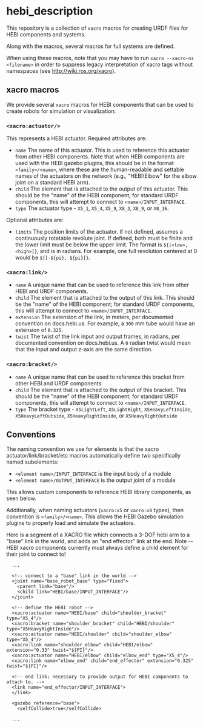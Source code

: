 # hebi_description

This repository is a collection of `xacro` macros for creating URDF files for HEBI components and systems.

Along with the macros, several macros for full systems are defined.

When using these macros, note that you may have to run `xacro --xacro-ns <filename>` in order to suppress legacy interpretation of xacro tags without namespaces (see http://wiki.ros.org/xacro).

## xacro macros

We provide several `xacro` macros for HEBI components that can be used to create robots for simulation or visualization:

### `<xacro:actuator/>`

This represents a HEBI actuator.  Required attributes are:

* `name` The name of this actuator.  This is used to reference this actuator from other HEBI components.  Note that when HEBI components are used with the HEBI gazebo plugins, this should be in the format `<family>/<name>`, where these are the human-readable and settable names of the actuators on the network (e.g., "HEBI\Elbow" for the elbow joint on a standard HEBI arm).
* `child` The element that is attached to the output of this actuator. This should be the "name" of the HEBI component; for standard URDF components, this will attempt to connect to `<name>/INPUT_INTERFACE`.
* `type` The actuator type - `X5_1`, `X5_4`, `X5_9`, `X8_3`, `X8_9`, or `X8_16`.

Optional attributes are:

* `limits` The position limits of the actuator.  If not defined, assumes a continuously rotatable revolute joint.  If defined, both must be finite and the lower limit must be below the upper limit.  The format is `${[<low>,<high>]}`, and is in radians.  For example, one full revolution centered at 0 would be `${[-${pi}, ${pi}]}`.

### `<xacro:link/>`

* `name` A unique name that can be used to reference this link from other HEBI and URDF components.
* `child` The element that is attached to the output of this link. This should be the "name" of the HEBI component; for standard URDF components, this will attempt to connect to `<name>/INPUT_INTERFACE`.
* `extension` The extension of the link, in meters, per documented convention on docs.hebi.us. For example, a `300` mm tube would have an extension of `0.325`.
* `twist` The twist of the link input and output frames, in radians, per documented convention on docs.hebi.us.  A `0` radian twist would mean that the input and output z-axis are the same direction.

### `<xacro:bracket/>`

* `name` A unique name that can be used to reference this bracket from other HEBI and URDF components.
* `child` The element that is attached to the output of this bracket. This should be the "name" of the HEBI component; for standard URDF components, this will attempt to connect to `<name>/INPUT_INTERFACE`.
* `type` The bracket type - `X5LightLeft`, `X5LightRight`, `X5HeavyLeftInside`, `X5HeavyLeftOutside`, `X5HeavyRightInside`, or `X5HeavyRightOutside`

## Conventions

The naming convention we use for elements is that the xacro actuator/link/bracket/etc macros automatically define two specifically named subelements:

* `<element name>/INPUT_INTERFACE` is the input body of a module
* `<element name>/OUTPUT_INTERFACE` is the output joint of a module

This allows custom components to reference HEBI library components, as seen below.

Additionally, when naming actuators (`xacro:x5` or `xacro:x8` types), then convention is `<family>/<name>`.  This allows the HEBI Gazebo simulation plugins to properly load and simulate the actuators.

Here is a segment of a XACRO file which connects a 3-DOF hebi arm to a "base" link in the world, and adds an "end effector" link at the end.  Note -- HEBI xacro components currently must always define a child element for their joint to connect to!

```
  ...

  <!-- connect to a "base" link in the world -->
  <joint name="base_robot_base" type="fixed">
    <parent link="base"/>
    <child link="HEBI/base/INPUT_INTERFACE"/>
  </joint>

  <!-- define the HEBI robot -->
  <xacro:actuator name="HEBI/base" child="shoulder_bracket" type="X5_4"/>
  <xacro:bracket name="shoulder_bracket" child="HEBI/shoulder" type="X5HeavyRightInside"/>
  <xacro:actuator name="HEBI/shoulder" child="shoulder_elbow" type="X5_4"/>
  <xacro:link name="shoulder_elbow" child="HEBI/elbow" extension="0.33" twist="${PI}"/>
  <xacro:actuator name="HEBI/elbow" child="elbow_end" type="X5_4"/>
  <xacro:link name="elbow_end" child="end_effector" extension="0.325" twist="${PI}"/>

  <!-- end link; necessary to provide output for HEBI components to attach to. -->
  <link name="end_effector/INPUT_INTERFACE">
  </link>

  <gazebo reference="base">
    <selfCollide>true</selfCollide>

  ...
```

